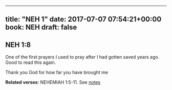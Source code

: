 
---
title: "NEH 1"
date: 2017-07-07 07:54:21+00:00
book: NEH
draft: false
---

## NEH 1:8

One of the first prayers I used to pray after I had gotten saved years ago. Good to read this again.

Thank you God for how far you have brought me

**Related verses**: NEHEMIAH 1:5-11. See [notes](https://my.bible.com/notes/2673936428052505472)

